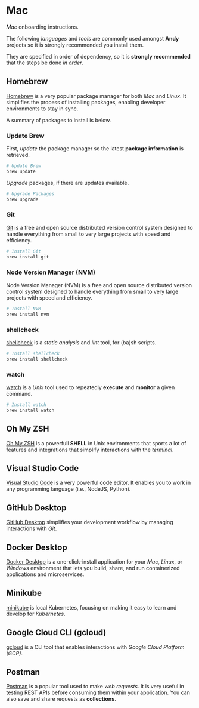 # Mac

*Mac* onboarding instructions.

The following *languages* and *tools* are commonly used amongst **Andy** projects so it is strongly recommended you install them.

They are specified in order of dependency, so it is **strongly recommended** that the steps be done *in order*.

## Homebrew

[Homebrew](https://brew.sh/) is a very popular package manager for both *Mac* and *Linux*. It simplifies the process of installing packages, enabling developer environments to stay in sync.

A summary of packages to install is below.

### Update Brew

First, *update* the package manager so the latest **package information** is retrieved.

```sh
# Update Brew
brew update
```

*Upgrade* packages, if there are updates available.

```sh
# Upgrade Packages
brew upgrade
```

### Git

[Git](https://git-scm.com/) is a free and open source distributed version control system designed to handle everything from small to very large projects with speed and efficiency.

```sh
# Install Git
brew install git
```

### Node Version Manager (NVM)

Node Version Manager (NVM) is a free and open source distributed version control system designed to handle everything from small to very large projects with speed and efficiency.

```sh
# Install NVM
brew install nvm
```

### shellcheck

[shellcheck](https://formulae.brew.sh/formula/shellcheck) is a *static analysis* and *lint* tool, for (ba)sh scripts.

```sh
# Install shellcheck
brew install shellcheck
```

### watch

[watch](https://formulae.brew.sh/formula/watch) is a *Unix* tool used to repeatedly **execute** and **monitor** a given command.

```sh
# Install watch
brew install watch
```

## Oh My ZSH

[Oh My ZSH](https://ohmyz.sh/#install) is a powerfull **SHELL** in Unix environments that sports a lot of features and integrations that simplify interactions with the *terminal*.

## Visual Studio Code

[Visual Studio Code](https://code.visualstudio.com/) is a very powerful code editor. It enables you to work in any programming language (i.e., NodeJS, Python).

## GitHub Desktop

[GitHub Desktop](https://desktop.github.com/download/) simplifies your development workflow by managing interactions with *Git*.

## Docker Desktop

[Docker Desktop](https://docs.docker.com/desktop/) is a one-click-install application for your *Mac*, *Linux*, or *Windows* environment that lets you build, share, and run containerized applications and microservices.

## Minikube

[minikube](https://minikube.sigs.k8s.io/docs/start/?arch=%2Fmacos%2Fx86-64%2Fstable%2Fbinary+download) is local Kubernetes, focusing on making it easy to learn and develop for *Kubernetes*.

## Google Cloud CLI (gcloud)

[gcloud](https://cloud.google.com/sdk/docs/install) is a CLI tool that enables interactions with *Google Cloud Platform (GCP)*.

## Postman

[Postman](https://www.postman.com/) is a popular tool used to make *web requests*. It is very useful in testing REST APIs before consuming them within your application. You can also save and share requests as **collections**.
